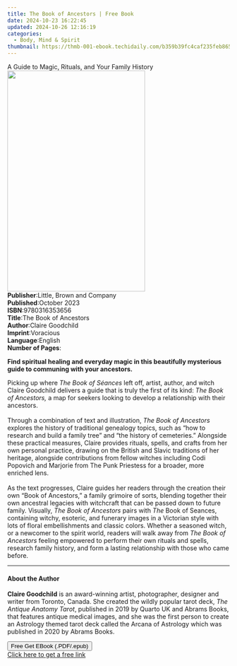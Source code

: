 ```yaml
---
title: The Book of Ancestors | Free Book
date: 2024-10-23 16:22:45
updated: 2024-10-26 12:16:19
categories:
  - Body, Mind & Spirit
thumbnail: https://thmb-001-ebook.techidaily.com/b359b39fc4caf235feb86590fc00e23f5f87e7c7c096bd514a2786a763057d42.jpg
---
```

<main id="book-container">
  <div class="flex flex-col">
    <div class="book-brief flex-1 py-6 px-4 sm:p-6 md:py-10 md:px-8">
      <!-- brief-->
      <div class="book-brief-main">
        A Guide to Magic, Rituals, and Your Family History
      </div>
    </div>
    <div
      class="book-meta-info flex-1 grid gap-4 col-start-1 col-end-3 row-start-1 sm:mb-6 sm:grid-cols-4 lg:gap-6 lg:col-start-2 lg:row-end-6 lg:row-span-6 lg:mb-0"
    >
      <div
        class="book-meta-info-left place-content-center mt-4 p-4 text-sm leading-6 col-start-2 col-span-2 dark:text-slate-400"
      >
        <img
          class="w-full h-500 object-cover rounded-lg sm:h-255 sm:col-span-2 lg:col-span-full"
          src="https://img-001-ebook.techidaily.com/32154d59e5c56120d529ed174f2f707c9948fa014258e2277b0206e1514cc7d4.jpg"
          alt=""
          width="312"
          height="500"
        />
      </div>
      <div
        class="book-meta-info-right mt-2 col-start-1 row-start-2 col-span-3 self-center"
      >
        <!-- meta data  -->
        <div class="flex flex-col px-4 md:px-8">
          <div class="flex-1">
            <strong>Publisher</strong>:<span class="px-2"
              >Little, Brown and Company</span
            >
          </div>
          <div class="flex-1">
            <strong>Published</strong>:<span class="px-2">October 2023</span>
          </div>
          <div class="flex-1">
            <strong>ISBN</strong>:<span class="px-2">9780316353656</span>
          </div>
          <div class="flex-1">
            <strong>Title</strong>:<span class="px-2"
              >The Book of Ancestors</span
            >
          </div>
          <div class="flex-1">
            <strong>Author</strong>:<span class="px-2">Claire Goodchild</span>
          </div>
          <div class="flex-1">
            <strong>Imprint</strong>:<span class="px-2">Voracious</span>
          </div>
          <div class="flex-1">
            <strong>Language</strong>:<span class="px-2">English</span>
          </div>
          <div class="flex-1">
            <strong>Number of Pages</strong>:<span class="px-2"></span>
          </div>
        </div>
      </div>
    </div>
    <div class="book-description flex-1 py-6 px-4 sm:p-6 md:py-10 md:px-8">
      <div class="book-description-main">
        <div accordion-content="" id="description">
          <p>
            <b
              >Find spiritual healing and everyday magic in this beautifully
              mysterious guide to communing with your ancestors.</b
            >
          </p>
          Picking up where <i>The Book of Séances</i> left off,&nbsp;artist,
          author, and witch Claire Goodchild delivers a guide that is truly the
          first of its kind: <i>The Book of Ancestors,</i>&nbsp;a map for
          seekers looking to develop a relationship with their ancestors.<br />
          &nbsp;<br />
          Through a combination of text and illustration,&nbsp;<i
            >The Book of Ancestors</i
          >
          explores the history of traditional genealogy topics, such as “how to
          research and build a family tree” and “the history of cemeteries.”
          Alongside these practical measures, Claire provides rituals, spells,
          and crafts from her own personal practice, drawing on the British and
          Slavic traditions of her heritage, alongside contributions from fellow
          witches including Codi Popovich and Marjorie from The Punk Priestess
          for a broader, more enriched lens.<br /><br />
          As the text progresses, Claire guides her readers through the creation
          their own “Book of Ancestors,” a family grimoire of sorts, blending
          together their own ancestral legacies with witchcraft that can be
          passed down to future family. Visually,
          <i>The Book of Ancestors</i> pairs with <i>The </i>Book of Seances,
          containing witchy, esoteric, and funerary images in a Victorian style
          with lots of floral embellishments and classic colors. Whether a
          seasoned witch, or a newcomer to the spirit world, readers will walk
          away from <i>The Book of Ancestors</i> feeling empowered to perform
          their own rituals and spells, research family history, and form a
          lasting relationship with those who came before.
        </div>
        <div class="accordion-fader"></div>
      </div>
    </div>
    <div class="book-excerpts flex-1 py-6 px-4 sm:p-6 md:py-10 md:px-8">
      <!-- excerpts-->
      <div class="book-excerpts-main">
        <hr />
        <h4 class="placeholder placeholder-heading">
          <span>About the Author</span>
        </h4>
        <p>
          <b>Claire&nbsp;Goodchild</b>&nbsp;is an award-winning artist,
          photographer, designer and writer from Toronto, Canada. She created
          the wildly popular tarot deck,&nbsp;<i>The Antique Anatomy Tarot</i>,
          published in 2019 by Quarto UK and Abrams Books, that features antique
          medical images, and she was the first person to create an Astrology
          themed tarot deck called the Arcana of Astrology which was published
          in 2020 by Abrams Books.
        </p>
      </div>
    </div>
    <div
      class="book-about-author flex-1 py-6 px-4 sm:p-6 md:py-10 md:px-8"
    ></div>
    <div class="book-free-get flex-1 py-6 px-4 sm:p-6 md:py-10 md:px-8">
      <button
        id="btn-free-get"
        class="bg-blue-500 hover:bg-blue-700 text-white font-bold py-2 px-4 rounded"
      >
        Free Get EBook (.PDF/.epub)
      </button>
      <div id="countdown-display" class="px-2 text-lg mt-2"></div>
      <a
        id="free-link"
        class="hidden bg-blue-500 hover:bg-blue-700 text-white font-bold py-2 px-4 rounded"
        href="https://www.ebooks.com/en-us/book/210858937/the-book-of-ancestors/claire-goodchild/"
        target="_blank"
        >Click here to get a free link</a
      >
    </div>
    <script>
      let countdownTime = 0;
      let countdownInterval = null;
      document
        .getElementById('btn-free-get')
        .addEventListener('click', startCountdown);
      function startCountdown() {
        countdownTime = new Date().getTime() + 60000 * 3;
        countdownInterval = setInterval(updateCountdown, 1000);
        document.getElementById('btn-free-get').disabled = true;
        document
          .getElementById('btn-free-get')
          .classList.add('bg-gray-500', 'cursor-not-allowed');
      }
      function updateCountdown() {
        let currentTime = new Date().getTime();
        let timeLeft = countdownTime - currentTime;
        let secondsLeft = Math.floor(timeLeft / 1000);
        document.getElementById('countdown-display').innerHTML =
          `Remaining time: ${secondsLeft} seconds.`;
        if (secondsLeft <= 0) {
          clearInterval(countdownInterval);
          document.getElementById('btn-free-get').classList.add('hidden');
          document.getElementById('free-link').classList.remove('hidden');
          document.getElementById('countdown-display').innerHTML = '';
        }
      }
    </script>
  </div>
</main>

